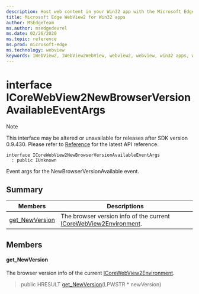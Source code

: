 ```yaml
---
description: Host web content in your Win32 app with the Microsoft Edge WebView2 control
title: Microsoft Edge WebView2 for Win32 apps
author: MSEdgeTeam
ms.author: msedgedevrel
ms.date: 02/26/2020
ms.topic: reference
ms.prod: microsoft-edge
ms.technology: webview
keywords: IWebView2, IWebView2WebView, webview2, webview, win32 apps, win32, edge, ICoreWebView2, ICoreWebView2Host, browser control, edge html
---
```


# interface ICoreWebView2NewBrowserVersionAvailableEventArgs 

> [!NOTE]
> This interface may be altered or unavailable for releases after SDK version 0.9.430. Please refer to [Reference](../../../webview2-api-reference.md) for the latest API reference.

```
interface ICoreWebView2NewBrowserVersionAvailableEventArgs
  : public IUnknown
```

Event args for the NewBrowserVersionAvailable event.

## Summary

 Members                        | Descriptions
--------------------------------|---------------------------------------------
[get_NewVersion](#get_newversion) | The browser version info of the current [ICoreWebView2Environment](ICoreWebView2Environment.md).

## Members

#### get_NewVersion 

The browser version info of the current [ICoreWebView2Environment](ICoreWebView2Environment.md).

> public HRESULT [get_NewVersion](#get_newversion)(LPWSTR * newVersion)
